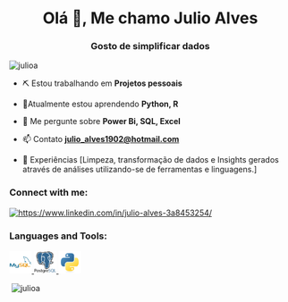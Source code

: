 <h1 align="center">Olá 👋, Me chamo Julio Alves</h1>
<h3 align="center">Gosto de simplificar dados</h3>

<p align="left"> <img src="https://komarev.com/ghpvc/?username=julioa&label=Profile%20views&color=0e75b6&style=flat" alt="julioa" /> </p>

- ⛏ Estou trabalhando em **Projetos pessoais**

- 🌱Atualmente estou aprendendo **Python, R**

- 📝 Me pergunte sobre **Power Bi, SQL, Excel**

- 📫 Contato **julio_alves1902@hotmail.com**

- 📄 Experiências [Limpeza, transformação de dados e Insights gerados através de análises utilizando-se de ferramentas e linguagens.]
<h3 align="left">Connect with me:</h3>
<p align="left">
<a href="https://linkedin.com/in/https://www.linkedin.com/in/julio-alves-3a8453254/" target="blank"><img align="center" src="https://raw.githubusercontent.com/rahuldkjain/github-profile-readme-generator/master/src/images/icons/Social/linked-in-alt.svg" alt="https://www.linkedin.com/in/julio-alves-3a8453254/" height="30" width="40" /></a>
</p>

<h3 align="left">Languages and Tools:</h3>
<p align="left"> <a href="https://www.mysql.com/" target="_blank" rel="noreferrer"> <img src="https://raw.githubusercontent.com/devicons/devicon/master/icons/mysql/mysql-original-wordmark.svg" alt="mysql" width="40" height="40"/> </a> <a href="https://www.postgresql.org" target="_blank" rel="noreferrer"> <img src="https://raw.githubusercontent.com/devicons/devicon/master/icons/postgresql/postgresql-original-wordmark.svg" alt="postgresql" width="40" height="40"/> </a> <a href="https://www.python.org" target="_blank" rel="noreferrer"> <img src="https://raw.githubusercontent.com/devicons/devicon/master/icons/python/python-original.svg" alt="python" width="40" height="40"/> </a> </p>



<p>&nbsp;<img align="center" src="https://github-readme-stats.vercel.app/api?username=julioa&show_icons=true&theme=dark&locale=en" alt="julioa" /></p>




<!---
- 👋 Hi, I’m @JulioA
- 👀 I’m interested in ...
- 🌱 I’m currently learning ...
- 💞️ I’m looking to collaborate on ...
- 📫 How to reach me ...


JulioA/JulioA is a ✨ special ✨ repository because its `README.md` (this file) appears on your GitHub profile.
You can click the Preview link to take a look at your changes.
--->
